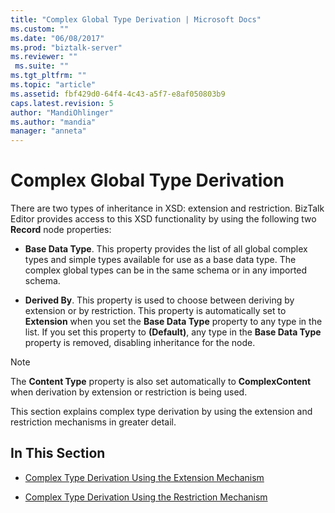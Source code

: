 ```yaml
---
title: "Complex Global Type Derivation | Microsoft Docs"
ms.custom: ""
ms.date: "06/08/2017"
ms.prod: "biztalk-server"
ms.reviewer: ""
 ms.suite: ""
ms.tgt_pltfrm: ""
ms.topic: "article"
ms.assetid: fbf429d0-64f4-4c43-a5f7-e8af050803b9
caps.latest.revision: 5
author: "MandiOhlinger"
ms.author: "mandia"
manager: "anneta"
---
```

# Complex Global Type Derivation
There are two types of inheritance in XSD: extension and restriction. BizTalk Editor provides access to this XSD functionality by using the following two **Record** node properties:  
  
-   **Base Data Type**. This property provides the list of all global complex types and simple types available for use as a base data type. The complex global types can be in the same schema or in any imported schema.  
  
-   **Derived By**. This property is used to choose between deriving by extension or by restriction. This property is automatically set to **Extension** when you set the **Base Data Type** property to any type in the list. If you set this property to **(Default)**, any type in the **Base Data Type** property is removed, disabling inheritance for the node.  
  
> [!NOTE]
>  The **Content Type** property is also set automatically to **ComplexContent** when derivation by extension or restriction is being used.  
  
 This section explains complex type derivation by using the extension and restriction mechanisms in greater detail.  
  
## In This Section  
  
-   [Complex Type Derivation Using the Extension Mechanism](../core/complex-type-derivation-using-the-extension-mechanism.md)  
  
-   [Complex Type Derivation Using the Restriction Mechanism](../core/complex-type-derivation-using-the-restriction-mechanism.md)